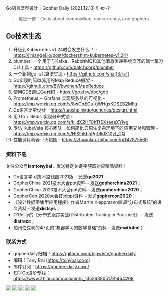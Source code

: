 Go语言泛型设计 | Gopher Daily (2021.12.13) ʕ◔ϖ◔ʔ

>每日一谚：Go is about composition, concurrency, and gophers.

## Go技术生态

1. 升级到Kubernetes v1.24时会发生什么？ - https://jimangel.io/post/dockershim-kubernetes-v1.24/
2. plumber: 一个用于与Kafka、RabbitMQ和其他消息传递系统交互的瑞士军刀CLI工具 - https://github.com/batchcorp/plumber
3. 一个新的go raft算法实现 - https://github.com/shaj13/raft
4. Go实现的简单易用的Map Reduce框架  -  https://github.com/BWbwchen/MapReduce
5. 使用GDB调试Go代码 - https://go.dev/doc/gdb
6. Prometheus + Grafana 实现服务器的可视化 - https://mp.weixin.qq.com/s/8wGnEOu-gWHgxKDSZS2MFg
7. Go语言泛型设计 - https://taoshu.in/go/generics/design.html
8. 用 Go + Redis 实现分布式锁 - https://mp.weixin.qq.com/s/k_dX2HF8hTf6XseeeXYivg
9. 专访 KubeVela 核心团队：如何简化云原生复杂环境下的应用交付和管理 - https://mp.weixin.qq.com/s/HISIbkhgPgDIIdX10yf_OQ
10. 性能调优利器--火焰图 - https://zhuanlan.zhihu.com/p/147875569

### 资料下载

关注公众号**iamtonybai**，发送特定关键字获取对应精品资料！

* Go语言学习技术路线图2021版 - 发送**go2021**
* GopherChina 2021技术大会ppt资料 - 发送**gopherchina2021**；
* GopherChina 2020技术大会ppt资料 - 发送**gopherchina2020**；
* GopherCon 2020大会技术ppt资料 - 发送**gophercon2020**；
* 《设计数据密集型应用程序》作者Martin Kleppmann新课“分布式系统”的讲义资料 - 发送**distsys**；
* O'Reilly的《分布式跟踪实战(Distributed Tracing in Practice)》 - 发送**distrace**；
* 加州伯克利的47页的“机器学习的数学基础”资料 - 发送**math4ml**；

### 联系方式

* gopherdaily归档：https://github.com/bigwhite/gopherdaily
* 编辑：Tony Bai (https://tonybai.com)
* 邮件订阅：https://gopher-daily.com/
* 知乎Go进阶专栏：https://www.zhihu.com/column/c_1352639051791454208

![](https://mmbiz.qpic.cn/mmbiz_png/cH6WzfQ94mb54jsFJZ3Knmz8obUsf3PBShthmdSw5E01TcYmUReGkj0BWpxHak1HlnlzHvLmKax53YSGr7aNlA/0?wx_fmt=png)
![](https://mmbiz.qpic.cn/mmbiz_jpg/cH6WzfQ94mb54jsFJZ3Knmz8obUsf3PBDKyzaL44T9g1YiaYeujWa3QRrVC21SnO9h9qc2ia6ibyicc6LUdnD0ibymw/0?wx_fmt=jpeg)
![](https://mmbiz.qpic.cn/mmbiz_jpg/cH6WzfQ94mb54jsFJZ3Knmz8obUsf3PBVkLTWauQTKuwBfDjBzRvcPibRvN9xPCZyPDuz4oalon271El1nVHQNA/0?wx_fmt=jpeg)
![](https://mmbiz.qpic.cn/mmbiz_png/cH6WzfQ94mb54jsFJZ3Knmz8obUsf3PBIMyZScLjHJSVL4jnaGBSFYZNhRQEwdUoGsAISHfVKfCHhWPic8yY0Ow/0?wx_fmt=png)
![](https://mmbiz.qpic.cn/mmbiz_png/cH6WzfQ94mb54jsFJZ3Knmz8obUsf3PBrSoqeMvoWCticN2cpU64fJ0FYQdXJhP7ia7WRh8628uOAsQYeE2NibRRw/0?wx_fmt=png)

